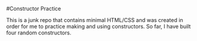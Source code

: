 #Constructor Practice

This is a junk repo that contains minimal HTML/CSS and was created in order for me to practice making and using constructors. So far, I have built four random constructors.